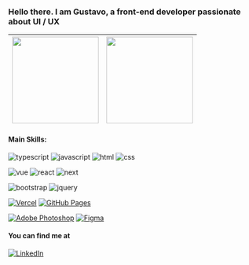 ### Hello there. I am Gustavo, a front-end developer passionate about UI / UX


| <img height="176" src="https://github-readme-stats.vercel.app/api?username=Pazeto22&show_icons=true&theme=react&include_all_commits=true&count_private=true"/> | <img height="176" src="https://github-readme-stats.vercel.app/api/top-langs/?username=Pazeto22&layout=compact&langs_count=16&theme=react"/>
| - | - |


#### Main Skills:

![typescript](https://img.shields.io/badge/TypeScript-3178C6?style=for-the-badge&logo=typescript&logoColor=white)
![javascript](https://img.shields.io/badge/JavaScript-323330?style=for-the-badge&logo=javascript&logoColor=F7DF1E)
![html](https://img.shields.io/badge/HTML5-E34F26?style=for-the-badge&logo=html5&logoColor=white)
![css](https://img.shields.io/badge/CSS3-1572B6?style=for-the-badge&logo=css3&logoColor=white)

![vue](https://img.shields.io/badge/Vue.js-35495E?style=for-the-badge&logo=vue.js&logoColor=4FC08D) 
![react](https://img.shields.io/badge/React-20232A?style=for-the-badge&logo=react&logoColor=61DAFB)
![next](https://img.shields.io/badge/Next.js-000000?style=for-the-badge&logo=nextdotjs&logoColor=white)

![bootstrap](https://img.shields.io/badge/Bootstrap-563D7C?style=for-the-badge&logo=bootstrap&logoColor=white)
![jquery](https://img.shields.io/badge/jQuery-0769AD?style=for-the-badge&logo=jquery&logoColor=white)

[![Vercel](https://img.shields.io/badge/Vercel-%23000000.svg?logo=vercel&logoColor=white)](#)
[![GitHub Pages](https://img.shields.io/badge/GitHub%20Pages-121013?logo=github&logoColor=white)](#)

[![Adobe Photoshop](https://img.shields.io/badge/Adobe%20Photoshop-31A8FF?logo=Adobe%20Photoshop&logoColor=black)](#)
[![Figma](https://img.shields.io/badge/Figma-F24E1E?logo=figma&logoColor=white)](#)


#### You can find me at

[![LinkedIn](https://img.shields.io/badge/LinkedIn-0077B5?style=for-the-badge&logo=linkedin&logoColor=white)](https://www.linkedin.com/in/pazeto22/)
